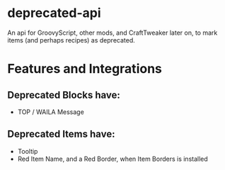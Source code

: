 # deprecated-api
An api for GroovyScript, other mods, and CraftTweaker later on, to mark items (and perhaps recipes) as deprecated.

# Features and Integrations
## Deprecated Blocks have:
- TOP / WAILA Message

## Deprecated Items have:
- Tooltip
- Red Item Name, and a Red Border, when Item Borders is installed

